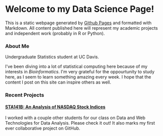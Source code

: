 # Welcome to my Data Science Page!

This is a static webpage generated by [Github Pages](https://help.github.com/articles/what-is-github-pages/) and formatted with Markdown. All content published here will represent my academic projects and independent work (probably in R or Python).

### About Me
Undergraduate Statistics student at UC Davis. 

I've been diving into a lot of statistical computing here because of my interests in _Bioinformatics_.  I'm very grateful for the oppourtunity to study here, as I seem to learn something amazing every week. I hope that the content I post on this site can inspire others as well. 

### Recent Projects

#### [STA141B: An Analysis of NASDAQ Stock Indices](https://ypmori.github.io/NASDAQ)
I worked with a couple other students for our class on Data and Web Technologies for Data Analysis.
Please check it out! It also marks my first ever collaborative project on GitHub. 
